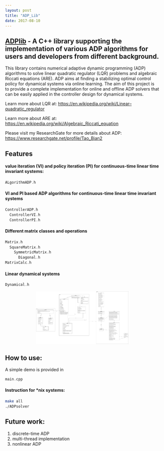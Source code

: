```yaml
---
layout: post
title: "ADP_Lib"
date: 2017-08-10
---
```


[ADPlib](https://github.com/taobian89/ADP_lib) - A C++ library supporting the implementation of various ADP algorithms for users and developers from different background.
------------------------------------------------

This library contains numerical adaptive dynamic programming (ADP) algorithms to solve linear quadratic regulator (LQR) problems and algebraic Riccati equations (ARE). ADP aims at finding a stabilizing optimal control policy for dynamical systems via online learning. The aim of this project is to provide a complete implementation for online and offline ADP solvers that can be easily applied in the controller design for dynamical systems.

Learn more about LQR at: https://en.wikipedia.org/wiki/Linear–quadratic_regulator

Learn more about ARE at: https://en.wikipedia.org/wiki/Algebraic_Riccati_equation

Please visit my ResearchGate for more details about ADP: https://www.researchgate.net/profile/Tao_Bian2

Features
-----------------

#### value iteration (VI) and policy iteration (PI) for continuous-time linear time invariant systems:

```c++
ALgorithmADP.h
```

#### VI and PI based ADP algorithms for continuous-time linear time invariant systems

```c++
ControllerADP.h
  ControllerVI.h
  ControllerPI.h
```

#### Different matrix classes and operations

```c++
Matrix.h
  SquareMatrix.h
    SymmetricMatrix.h
      Diagonal.h
MatrixCalc.h
```

#### Linear dynamical systems

```c++
Dynamical.h
```

<p align="center">
<img src="/images/2017-08-10-ADP_lib/ADP_lib.pdf" width="60%">
</p>

How to use:
-----------------
A simple demo is provided in
```c++
main.cpp
```

#### Instruction for \*nix systems:
```bash
make all
./ADPsolver
```

Future work:
-----------------
1. discrete-time ADP
2. multi-thread implementation
3. nonlinear ADP
